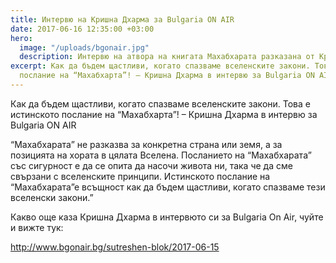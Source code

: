 ```yaml
---
title: Интервю на Кришна Дхарма за Bulgaria ON AIR
date: 2017-06-16 12:35:00 +03:00
hero:
  image: "/uploads/bgonair.jpg"
  description: Интервю на атвора на книгата Махабхарата разказана от Кришна Дхарма.
excerpt: Как да бъдем щастливи, когато спазваме вселенските закони. Това е истинското
  послание на “Махабхарта”! – Кришна Дхарма в интервю за Bulgaria ON AIR
---
```


Как да бъдем щастливи, когато спазваме вселенските закони. Това е истинското послание на “Махабхарта”! –  Кришна Дхарма в интервю за Bulgaria ON AIR

“Махабхарата” не разказва за конкретна страна или земя, а за позицията на хората в цялата Вселена. Посланието на “Махабхарата” със сигурност е да се опита да насочи живота ни, така че да сме свързани с вселенските принципи. Истинското послание на “Махабхарата”е всъщност как да бъдем щастливи, когато спазваме тези вселенски закони.”

Какво още каза Кришна Дхарма в интервюто си за Bulgaria On Air, чуйте и вижте тук:

[http://www.bgonair.bg/sutreshen-blok/2017-06-15 ](http://www.bgonair.bg/sutreshen-blok/2017-06-15/britanski-avtor-predstavya-epichno-proizvedenie-za-indiya-u-nas)